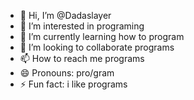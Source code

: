 - 👋 Hi, I’m @Dadaslayer
- 👀 I’m interested in programing 
- 🌱 I’m currently learning how to program 
- 💞️ I’m looking to collaborate programs
- 📫 How to reach me programs
- 😄 Pronouns: pro/gram
- ⚡ Fun fact: i like programs

<!---
Dadaslayer/Dadaslayer is a ✨ special ✨ repository because its `README.md` (this file) appears on your GitHub profile.
You can click the Preview link to take a look at your changes.
--->
